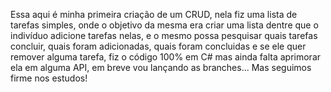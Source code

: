 Essa aqui é minha primeira criação de um CRUD, nela fiz uma lista de tarefas simples, onde o objetivo da mesma era criar uma lista dentre que o indivíduo adicione tarefas nelas, e o mesmo possa pesquisar quais tarefas concluir, quais foram adicionadas, quais foram concluidas e se ele quer remover alguma tarefa, fiz o código 100% em C# mas ainda falta aprimorar ela em alguma API, em breve vou lançando as branches... Mas seguimos firme nos estudos!
